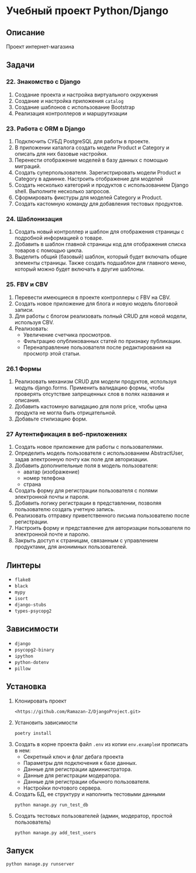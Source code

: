 # Учебный проект Python/Django
## Описание
Проект интернет-магазина
## Задачи
### 22. Знакомство с Django
1. Создание проекта и настройка виртуального окружения
2. Создание и настройка приложения `catalog`
3. Создание шаблонов с использование Bootstrap
4. Реализация контроллеров и маршрутизации
### 23. Работа с ORM в Django
1. Подключить СУБД PostgreSQL для работы в проекте.
2. В приложении каталога создать модели Product и Category
	и описать для них базовые настройки.
3. Перенести отображение моделей в базу данных с помощью миграций.
4. Создать суперпользователя. Зарегистрировать модели Product и Category
	в админке. Настроить отображение для моделей
5. Создать несколько категорий и продуктов с использованием Django shell.
	Выполните несколько запросов.
6. Сформировать фикстуры для моделей Category и Product.
7. Создать кастомную команду для добавления тестовых продуктов.
### 24. Шаблонизация
1. Создать новый контроллер и шаблон для отображения страницы с подробной информацией о товаре.
2. Добавить в шаблон главной страницы код для отображения списка товаров с помощью цикла.
3. Выделить общий (базовый) шаблон, который будет включать общие элементы страницы.
	Также создать подшаблон для главного меню, который можно будет включать в другие шаблоны.
### 25. FBV и CBV
1. Перевести имеющиеся в проекте контроллеры с FBV на CBV.
2. Создать новое приложение для блога и новую модель блоговой записи.
3. Для работы с блогом реализовать полный CRUD для новой модели, используя CBV.
4. Реализовать: 
	* Увеличение счетчика просмотров.
	* Фильтрацию опубликованных статей по признаку публикации.
	* Перенаправление пользователя после редактирования на просмотр этой статьи.
### 26.1 Формы
1. Реализовать механизм CRUD для модели продуктов, используя модуль django.forms.
	Применить валидацию формы, чтобы проверять отсутствие запрещенных слов в полях названия и описания.
2. Добавить кастомную валидацию для поля price, чтобы цена продукта не могла быть отрицательной.
3. Добавьте стилизацию форм.
### 27 Аутентификация в веб-приложениях
1. Создать новое приложение для работы с пользователями.
2. Определить модель пользователя с использованием AbstractUser,
	задав электронную почту как поле для авторизации.
3. Добавить дополнительные поля в модель пользователя:
	* аватар (изображение)
	* номер телефона
	* страна
4. Создать форму для регистрации пользователя с полями электронной почты и пароля.
5. Добавить логику регистрации в представлении, позволяя пользователю создать учетную запись.
6. Реализовать отправку приветственного письма пользователю после регистрации.
7. Настроить форму и представление для авторизации пользователя по электронной почте и паролю.
8. Закрыть доступ к страницам, связанным с управлением продуктами, для анонимных пользователей. 
## Линтеры
* `flake8`
* `black`
* `mypy`
* `isort`
* `django-stubs`
* `types-psycopg2`
## Зависимости
* `django`
* `psycopg2-binary`
* `ipython`
* `python-dotenv`
* `pillow`
## Установка
1. Клонировать проект
	```
	<https://github.com/Ramazan-Z/DjangoProject.git>
	```
2. Установить зависимости
	```
	poetry install
	```
3. Создать в корне проекта файл `.env` из  копии `env.example`и прописать в нем:
	* Секретный ключ и флаг дебага проекта
	* Параметры для подключения к базе данных.
	* Данные для регистрации администратора.
	* Данные для регистрации модератора.
	* Данные для регистрации обычного пользователя.
	* Настройки почтового сервера.
4. Создать БД, ее структуру и наполнить тестовыми данными
	```
	python manage.py run_test_db
	```
5. Создать тестовых пользователей (админ, модератор, простой пользователь)
	```
	python manage.py add_test_users
	```
## Запуск
```
python manage.py runserver
```